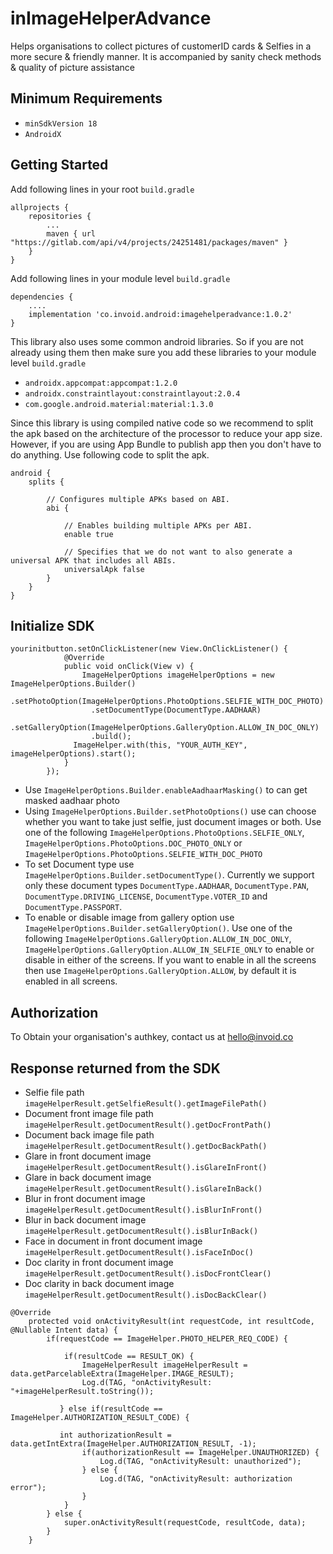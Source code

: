 # inImageHelperAdvance
Helps organisations to collect pictures of customerID cards &amp; Selfies in a more secure &amp; friendly manner. It is accompanied by sanity check methods &amp; quality of picture assistance  

## Minimum Requirements
- `minSdkVersion 18` 
- `AndroidX`

## Getting Started

Add following lines in your root ```build.gradle```
```
allprojects {
    repositories {
        ...
        maven { url "https://gitlab.com/api/v4/projects/24251481/packages/maven" }
    }
}
```

Add following lines in your module level ```build.gradle```
```
dependencies {
    ....
    implementation 'co.invoid.android:imagehelperadvance:1.0.2'
}
```

This library also uses some common android libraries. So if you are not already using them then make sure you add these libraries to your module level `build.gradle`
- `androidx.appcompat:appcompat:1.2.0`
- `androidx.constraintlayout:constraintlayout:2.0.4`
- `com.google.android.material:material:1.3.0`

Since this library is using compiled native code so we recommend to split the apk based on the architecture of the processor to reduce your app size. However, if you are using 
App Bundle to publish app then you don't have to do anything.
Use following code to split the apk.
```
android {
    splits {

        // Configures multiple APKs based on ABI.
        abi {

            // Enables building multiple APKs per ABI.
            enable true

            // Specifies that we do not want to also generate a universal APK that includes all ABIs.
            universalApk false
        }
    }
}
```

## Initialize SDK

```
yourinitbutton.setOnClickListener(new View.OnClickListener() {
            @Override
            public void onClick(View v) {
                ImageHelperOptions imageHelperOptions = new ImageHelperOptions.Builder()
                  .setPhotoOption(ImageHelperOptions.PhotoOptions.SELFIE_WITH_DOC_PHOTO)
                  .setDocumentType(DocumentType.AADHAAR)
                  .setGalleryOption(ImageHelperOptions.GalleryOption.ALLOW_IN_DOC_ONLY)
                  .build();
              ImageHelper.with(this, "YOUR_AUTH_KEY", imageHelperOptions).start();
            }
        });
```

- Use ```ImageHelperOptions.Builder.enableAadhaarMasking()``` to can get masked aadhaar photo
- Using ```ImageHelperOptions.Builder.setPhotoOptions()``` use can choose whether you want to take just selfie, just document images or both. Use one of the following ```ImageHelperOptions.PhotoOptions.SELFIE_ONLY```, ```ImageHelperOptions.PhotoOptions.DOC_PHOTO_ONLY``` or ```ImageHelperOptions.PhotoOptions.SELFIE_WITH_DOC_PHOTO```
- To set Document type use ```ImageHelperOptions.Builder.setDocumentType()```. Currently we support only these document types ```DocumentType.AADHAAR```, ```DocumentType.PAN```, ```DocumentType.DRIVING_LICENSE```, ```DocumentType.VOTER_ID``` and ```DocumentType.PASSPORT```.
- To enable or disable image from gallery option use ```ImageHelperOptions.Builder.setGalleryOption()```. Use one of the following ```ImageHelperOptions.GalleryOption.ALLOW_IN_DOC_ONLY```, ```ImageHelperOptions.GalleryOption.ALLOW_IN_SELFIE_ONLY``` to enable or disable in either of the screens. If you want to enable in all the screens then use ```ImageHelperOptions.GalleryOption.ALLOW```, by default it is enabled in all screens.

## Authorization 
To Obtain your organisation's authkey, contact us at hello@invoid.co


## Response returned from the SDK
- Selfie file path ```imageHelperResult.getSelfieResult().getImageFilePath()```
- Document front image file path ```imageHelperResult.getDocumentResult().getDocFrontPath()```
- Document back image file path ```imageHelperResult.getDocumentResult().getDocBackPath()```
- Glare in front document image ```imageHelperResult.getDocumentResult().isGlareInFront()```
- Glare in back document image ```imageHelperResult.getDocumentResult().isGlareInBack()```
- Blur in front document image ```imageHelperResult.getDocumentResult().isBlurInFront()```
- Blur in back document image ```imageHelperResult.getDocumentResult().isBlurInBack()```
- Face in document in front document image ```imageHelperResult.getDocumentResult().isFaceInDoc()```
- Doc clarity in front document image ```imageHelperResult.getDocumentResult().isDocFrontClear()```
- Doc clarity in back document image ```imageHelperResult.getDocumentResult().isDocBackClear()```

```
@Override
    protected void onActivityResult(int requestCode, int resultCode, @Nullable Intent data) {
        if(requestCode == ImageHelper.PHOTO_HELPER_REQ_CODE) {
        
            if(resultCode == RESULT_OK) {
                ImageHelperResult imageHelperResult = data.getParcelableExtra(ImageHelper.IMAGE_RESULT);
                Log.d(TAG, "onActivityResult: "+imageHelperResult.toString());
           
           } else if(resultCode == ImageHelper.AUTHORIZATION_RESULT_CODE) {
           
           int authorizationResult = data.getIntExtra(ImageHelper.AUTHORIZATION_RESULT, -1);
                if(authorizationResult == ImageHelper.UNAUTHORIZED) {
                    Log.d(TAG, "onActivityResult: unauthorized");
                } else {
                    Log.d(TAG, "onActivityResult: authorization error");
                }
            }
        } else {
            super.onActivityResult(requestCode, resultCode, data);
        }
    }
```


